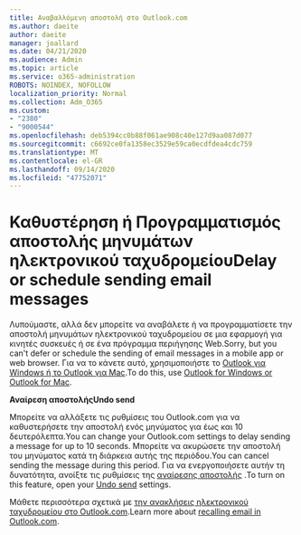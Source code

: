 ```yaml
---
title: Αναβαλλόμενη αποστολή στο Outlook.com
ms.author: daeite
author: daeite
manager: joallard
ms.date: 04/21/2020
ms.audience: Admin
ms.topic: article
ms.service: o365-administration
ROBOTS: NOINDEX, NOFOLLOW
localization_priority: Normal
ms.collection: Adm_O365
ms.custom:
- "2380"
- "9000544"
ms.openlocfilehash: deb5394cc0b88f061ae908c40e127d9aa087d077
ms.sourcegitcommit: c6692ce0fa1358ec3529e59ca0ecdfdea4cdc759
ms.translationtype: MT
ms.contentlocale: el-GR
ms.lasthandoff: 09/14/2020
ms.locfileid: "47752071"
---
```

# <a name="delay-or-schedule-sending-email-messages"></a><span data-ttu-id="7d6b2-102">Καθυστέρηση ή Προγραμματισμός αποστολής μηνυμάτων ηλεκτρονικού ταχυδρομείου</span><span class="sxs-lookup"><span data-stu-id="7d6b2-102">Delay or schedule sending email messages</span></span>

<span data-ttu-id="7d6b2-103">Λυπούμαστε, αλλά δεν μπορείτε να αναβάλετε ή να προγραμματίσετε την αποστολή μηνυμάτων ηλεκτρονικού ταχυδρομείου σε μια εφαρμογή για κινητές συσκευές ή σε ένα πρόγραμμα περιήγησης Web.</span><span class="sxs-lookup"><span data-stu-id="7d6b2-103">Sorry, but you can't defer or schedule the sending of email messages in a mobile app or web browser.</span></span> <span data-ttu-id="7d6b2-104">Για να το κάνετε αυτό, χρησιμοποιήστε το [Outlook για Windows ή το Outlook για Mac](https://products.office.com/outlook/email-and-calendar-software-microsoft-outlook).</span><span class="sxs-lookup"><span data-stu-id="7d6b2-104">To do this, use [Outlook for Windows or Outlook for Mac](https://products.office.com/outlook/email-and-calendar-software-microsoft-outlook).</span></span>

<span data-ttu-id="7d6b2-105">**Αναίρεση αποστολής**</span><span class="sxs-lookup"><span data-stu-id="7d6b2-105">**Undo send**</span></span>

<span data-ttu-id="7d6b2-106">Μπορείτε να αλλάξετε τις ρυθμίσεις του Outlook.com για να καθυστερήσετε την αποστολή ενός μηνύματος για έως και 10 δευτερόλεπτα.</span><span class="sxs-lookup"><span data-stu-id="7d6b2-106">You can change your Outlook.com settings to delay sending a message for up to 10 seconds.</span></span> <span data-ttu-id="7d6b2-107">Μπορείτε να ακυρώσετε την αποστολή του μηνύματος κατά τη διάρκεια αυτής της περιόδου.</span><span class="sxs-lookup"><span data-stu-id="7d6b2-107">You can cancel sending the message during this period.</span></span> <span data-ttu-id="7d6b2-108">Για να ενεργοποιήσετε αυτήν τη δυνατότητα, ανοίξτε τις ρυθμίσεις της [αναίρεσης αποστολής](https://outlook.live.com/mail/options/mail/messageContent/undoSend) .</span><span class="sxs-lookup"><span data-stu-id="7d6b2-108">To turn on this feature, open your [Undo send](https://outlook.live.com/mail/options/mail/messageContent/undoSend) settings.</span></span>

<span data-ttu-id="7d6b2-109">Μάθετε περισσότερα σχετικά με [την ανακλήσεις ηλεκτρονικού ταχυδρομείου στο Outlook.com](https://support.office.com/article/c069ddde-5282-4085-8f4c-d7b133324f8a?wt.mc_id=Office_Outlook_com_Alchemy).</span><span class="sxs-lookup"><span data-stu-id="7d6b2-109">Learn more about [recalling email in Outlook.com](https://support.office.com/article/c069ddde-5282-4085-8f4c-d7b133324f8a?wt.mc_id=Office_Outlook_com_Alchemy).</span></span>